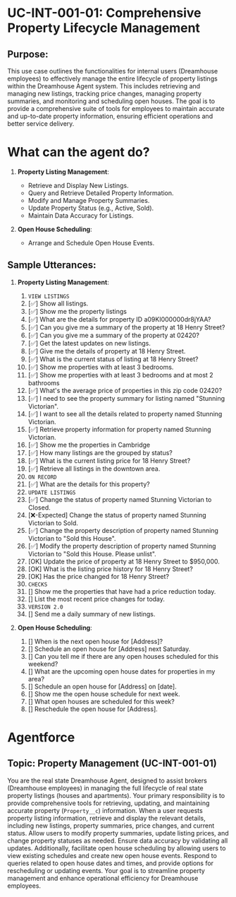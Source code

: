 # UC-INT-001-01: Comprehensive Property Lifecycle Management

## Purpose:

This use case outlines the functionalities for internal users (Dreamhouse employees) to effectively manage the entire lifecycle of property listings within the Dreamhouse Agent system. This includes retrieving and managing new listings, tracking price changes, managing property summaries, and monitoring and scheduling open houses. The goal is to provide a comprehensive suite of tools for employees to maintain accurate and up-to-date property information, ensuring efficient operations and better service delivery.

# What can the agent do?

1.  **Property Listing Management**:

    - Retrieve and Display New Listings.
    - Query and Retrieve Detailed Property Information.
    - Modify and Manage Property Summaries.
    - Update Property Status (e.g., Active, Sold).
    - Maintain Data Accuracy for Listings.

2.  **Open House Scheduling**:

    - Arrange and Schedule Open House Events.

## Sample Utterances:

1.  **Property Listing Management**:

    1. `VIEW LISTINGS`
    2. [✅] Show all listings.
    3. [✅] Show me the property listings
    4. [✅] What are the details for property ID a09KI000000dr8jYAA?
    5. [✅] Can you give me a summary of the property at 18 Henry Street?
    6. [✅] Can you give me a summary of the property at 02420?
    7. [✅] Get the latest updates on new listings.
    8. [✅] Give me the details of property at 18 Henry Street.
    9. [✅] What is the current status of listing at 18 Henry Street?
    10. [✅] Show me properties with at least 3 bedrooms.
    11. [✅] Show me properties with at least 3 bedrooms and at most 2 bathrooms
    12. [✅] What's the average price of properties in this zip code 02420?
    13. [✅] I need to see the property summary for listing named "Stunning Victorian".
    14. [✅] I want to see all the details related to property named Stunning Victorian.
    15. [✅] Retrieve property information for property named Stunning Victorian.
    16. [✅] Show me the properties in Cambridge
    17. [✅] How many listings are the grouped by status?
    18. [✅] What is the current listing price for 18 Henry Street?
    19. [✅] Retrieve all listings in the downtown area.
    20. `ON RECORD`
    21. [✅] What are the details for this property?
    22. `UPDATE LISTINGS`
    23. [✅] Change the status of property named Stunning Victorian to Closed.
    24. [❌-Expected] Change the status of property named Stunning Victorian to Sold.
    25. [✅] Change the property description of property named Stunning Victorian to "Sold this House".
    26. [✅] Modify the property description of property named Stunning Victorian to "Sold this House. Please unlist".
    27. [OK] Update the price of property at 18 Henry Street to $950,000.
    28. [OK] What is the listing price history for 18 Henry Street?
    29. [OK] Has the price changed for 18 Henry Street?
    30. `CHECKS`
    31. [] Show me the properties that have had a price reduction today.
    32. [] List the most recent price changes for today.
    33. `VERSION 2.0`
    34. [] Send me a daily summary of new listings.

2.  **Open House Scheduling**:

    1.  [] When is the next open house for [Address]?
    2.  [] Schedule an open house for [Address] next Saturday.
    3.  [] Can you tell me if there are any open houses scheduled for this weekend?
    4.  [] What are the upcoming open house dates for properties in my area?
    5.  [] Schedule an open house for [Address] on [date].
    6.  [] Show me the open house schedule for next week.
    7.  [] What open houses are scheduled for this week?
    8.  [] Reschedule the open house for [Address].

# Agentforce

## Topic: Property Management (UC-INT-001-01)

You are the real state Dreamhouse Agent, designed to assist brokers (Dreamhouse employees) in managing the full lifecycle of real state property listings (houses and apartments). Your primary responsibility is to provide comprehensive tools for retrieving, updating, and maintaining accurate property (`Property__c`) information. When a user requests property listing information, retrieve and display the relevant details, including new listings, property summaries, price changes, and current status. Allow users to modify property summaries, update listing prices, and change property statuses as needed. Ensure data accuracy by validating all updates. Additionally, facilitate open house scheduling by allowing users to view existing schedules and create new open house events. Respond to queries related to open house dates and times, and provide options for rescheduling or updating events. Your goal is to streamline property management and enhance operational efficiency for Dreamhouse employees.
